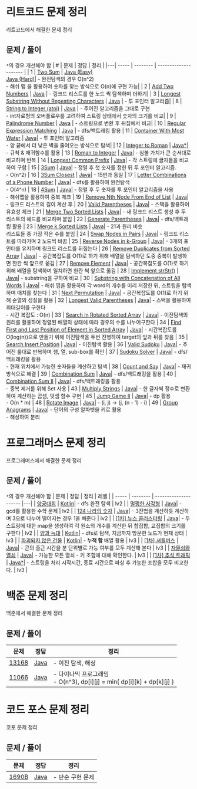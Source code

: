 # 리트코드 문제 정리

리트코드에서 해결한 문제 정리

## 문제 / 풀이
`*`의 경우 개선해야 함
| # | 문제 | 정답 | 정리 |
|---| ----- | -------- | --------------------- |
| 1 | [Two Sum](https://leetcode.com/problems/two-sum/) | [Java (Easy)](https://github.com/kimyoungi99/LeetCode/blob/main/java/001_two-sum(naive).java)<br>[Java (Hard)](https://github.com/kimyoungi99/LeetCode/blob/main/java/001_two-sum.java)| - 완전탐색의 경우 O(n^2)<br>- 해쉬 맵 을 활용하여 숫자를 찾는 방식으로 O(n)에 구현 가능|
| 2 | [Add Two Numbers](https://leetcode.com/problems/add-two-numbers/) | [Java](https://github.com/kimyoungi99/LeetCode/blob/main/java/002_add-two-numbers.java) | - 링크드 리스트를 한 노드 씩 탐색하며 더하기|
| 3 | [Longest Substring Without Repeating Characters](https://leetcode.com/problems/longest-substring-without-repeating-characters/) | [Java](https://github.com/kimyoungi99/LeetCode/blob/main/java/003_longest-substring-without-repeating-characters.java) | - 투 포인터 알고리즘|
| 8 | [String to Integer (atoi)](https://leetcode.com/problems/string-to-integer-atoi/) | [Java](https://github.com/kimyoungi99/LeetCode/blob/main/java/008_string-to-integer-atoi.java) | - 주어진 알고리즘을 그대로 구현<br> - int자료형의 오버플로우를 고려하여 스트링 상태에서 숫자의 크기를 비교|
| 9 | [Palindrome Number](https://leetcode.com/problems/palindrome-number/) | [Java](https://github.com/kimyoungi99/LeetCode/blob/main/java/009_palindrome-number.java) | - 스트링으로 변환 후 뒤집에서 비교|
| 10 | [Regular Expression Matching](https://leetcode.com/problems/regular-expression-matching/) | [Java](https://github.com/kimyoungi99/LeetCode/blob/main/java/010_regular-expression-matching.java) | - dfs/백트래킹 활용
| 11 | [Container With Most Water](https://leetcode.com/problems/container-with-most-water/) | [Java](https://github.com/kimyoungi99/LeetCode/blob/main/java/011_container-with-most-water.java)| - 투 포인터 알고리즘<br> - 양 끝에서 더 낮은 벽을 줄여오는 방식으로 탐색|
| 12 | [Integer to Roman](https://leetcode.com/problems/integer-to-roman/) | [Java*](https://github.com/kimyoungi99/LeetCode/blob/main/java/012_integer-to-roman.java)| - 규칙 & 재귀함수를 활용
| 13 | [Roman to Integer](https://leetcode.com/problems/roman-to-integer/) | [Java](https://github.com/kimyoungi99/LeetCode/blob/main/java/013_roman-to-integer.java)| - 심볼 가치가 큰 순서대로 비교하며 반복
| 14 | [Longest Common Prefix](https://leetcode.com/problems/longest-common-prefix/) | [Java](https://github.com/kimyoungi99/LeetCode/blob/main/java/014_longest-common-prefix.java)| - 각 스트링에 글자들을 비교하여 구함 
| 15 | [3Sum](https://leetcode.com/problems/3sum/) | [Java](https://github.com/kimyoungi99/LeetCode/blob/main/java/015_3sum.java)| - 정렬 후 첫 숫자를 정한 뒤 투 포인터 알고리즘.<br> - O(n^2)
| 16 | [3Sum Closest](https://leetcode.com/problems/3sum-closest/) | [Java](https://github.com/kimyoungi99/LeetCode/blob/main/java/016_3sum-closest.java)| - 15번과 동일
| 17 | [Letter Combinations of a Phone Number](https://leetcode.com/problems/letter-combinations-of-a-phone-number/) | [Java](https://github.com/kimyoungi99/LeetCode/blob/main/java/017_letter-combinations-of-a-phone-number.java)| - dfs를 활용하여 완전탐색<br> - O(4^n)
| 18 | [4Sum](https://leetcode.com/problems/4sum/) | [Java](https://github.com/kimyoungi99/LeetCode/blob/main/java/018_4sum.java)| - 정렬 후 두 숫자를 투 포인터 알고리즘을 사용<br> - 해쉬맵을 활용하여 중복 체크
| 19 | [Remove Nth Node From End of List](https://leetcode.com/problems/remove-nth-node-from-end-of-list/) | [Java](https://github.com/kimyoungi99/LeetCode/blob/main/java/019_remove-nth-node-from-end-of-list.java)| - 링크드 리스트의 길이 계산 후
| 20 | [Valid Parentheses](https://leetcode.com/problems/valid-parentheses/) | [Java](https://github.com/kimyoungi99/LeetCode/blob/main/java/020_valid-parentheses.java)| - 스택을 활용하여 유효성 체크
| 21 | [Merge Two Sorted Lists](https://leetcode.com/problems/merge-two-sorted-lists/) | [Java](https://github.com/kimyoungi99/LeetCode/blob/main/java/021_merge-two-sorted-lists.java)| - 새 링크드 리스트 생성 후 두 리스트의 해드를 비교하며 붙임
| 22 | [Generate Parentheses](https://leetcode.com/problems/generate-parentheses/) | [Java](https://github.com/kimyoungi99/LeetCode/blob/main/java/022_generate-parentheses.java)| - dfs/백트래킹 활용
| 23 | [Merge k Sorted Lists](https://leetcode.com/problems/merge-k-sorted-lists/) | [Java](https://github.com/kimyoungi99/LeetCode/blob/main/java/023_merge-k-sorted-lists.java)| - 21과 원리 비슷<br>리스트들 중 가장 작은 수를 붙임
| 24 | [Swap Nodes in Pairs](https://leetcode.com/problems/swap-nodes-in-pairs/) | [Java](https://github.com/kimyoungi99/LeetCode/blob/main/java/024_swap-nodes-in-pairs.java)| - 링크드 리스트를 따라가며 2 노드씩 바꿈
| 25 | [Reverse Nodes in k-Group](https://leetcode.com/problems/reverse-nodes-in-k-group/) | [Java](https://github.com/kimyoungi99/LeetCode/blob/main/java/025_reverse-nodes-in-k-group.java)| - 3개의 포인터를 유지하며 링크드 리스트를 뒤집는다
| 26 | [Remove Duplicates from Sorted Array](https://leetcode.com/problems/remove-duplicates-from-sorted-array/) | [Java](https://github.com/kimyoungi99/LeetCode/blob/main/java/026_remove-duplicates-from-sorted-array.java)| - 공간복잡도를 O(1)로 하기 위해 배열을 탐색하던 도중 중복이 발생하면 한칸 씩 앞으로 옮김
| 27 | [Remove Element](https://leetcode.com/problems/remove-element/) | [Java](https://github.com/kimyoungi99/LeetCode/blob/main/java/027_remove-element.java)| - 공간복잡도를 O(1)로 하기 위해 배열을 탐색하며 일치하면 한칸 씩 앞으로 옮김
| 28 | [Implement strStr()](https://leetcode.com/problems/implement-strstr/) | [Java](https://github.com/kimyoungi99/LeetCode/blob/main/java/028_implement-strstr.java)| - substring을 구하여 비교
| 30 | [Substring with Concatenation of All Words](https://leetcode.com/problems/substring-with-concatenation-of-all-words/) | [Java](https://github.com/kimyoungi99/LeetCode/blob/main/java/030_substring-with-concatenation-of-all-words.java)| - 해쉬 맵을 활용하여 각 word의 개수를 미리 저장한 뒤, 스트링을 탐색하며 매치를 찾는다
| 31 | [Next Permutation](https://leetcode.com/problems/next-permutation/) | [Java](https://github.com/kimyoungi99/LeetCode/blob/main/java/031_next-permutation.java)| - 공간복잡도를 O(1)로 하기 위해 순열의 성질을 활용
| 32 | [Longest Valid Parentheses](https://leetcode.com/problems/longest-valid-parentheses/) | [Java](https://github.com/kimyoungi99/LeetCode/blob/main/java/032_longest-valid-parentheses.java)| - 스택을 활용하여 최대길이를 구한다<br>- 시간 복잡도 : O(n)
| 33 | [Search in Rotated Sorted Array](https://leetcode.com/problems/search-in-rotated-sorted-array/) | [Java](https://github.com/kimyoungi99/LeetCode/blob/main/java/033_search-in-rotated-sorted-array.java)| - 이진탐색의 원리를 활용하여 정렬된 배열의 상태에 따라 경우의 수를 나누어구한다
| 34 | [Find First and Last Position of Element in Sorted Array](https://leetcode.com/problems/find-first-and-last-position-of-element-in-sorted-array/) | [Java](https://github.com/kimyoungi99/LeetCode/blob/main/java/034_find-first-and-last-position-of-element-in-sorted-array.java)| - 시간복잡도를 O(log(n))으로 만들기 위해 이진탐색을 두번 진행하여 target의 앞과 뒤를 찾음
| 35 | [Search Insert Position](https://leetcode.com/problems/search-insert-position/) | [Java](https://github.com/kimyoungi99/LeetCode/blob/main/java/035_search-insert-position.java)| - 이진탐색 활용
| 36 | [Valid Sudoku](https://leetcode.com/problems/valid-sudoku/) | [Java](https://github.com/kimyoungi99/LeetCode/blob/main/java/036_valid-sudoku.java)| - 주어진 룰대로 반복하며 행, 열, sub-box를 확인
| 37 | [Sudoku Solver](https://leetcode.com/problems/sudoku-solver/) | [Java](https://github.com/kimyoungi99/LeetCode/blob/main/java/037_sudoku-solver.java)| - dfs/백트래킹을 활용<br>- 현재 위치에서 가능한 숫자들을 계산하고 탐색
| 38 | [Count and Say](https://leetcode.com/problems/count-and-say/) | [Java](https://github.com/kimyoungi99/LeetCode/blob/main/java/038_count-and-say.java)| - 재귀 방식으로 해결
| 39 | [Combination Sum](https://leetcode.com/problems/039_combination-sum/) | [Java](https://github.com/kimyoungi99/LeetCode/blob/main/java/039_combination-sum.java)| - dfs/백트래킹을 활용
| 40 | [Combination Sum II](https://leetcode.com/problems/combination-sum-ii/) | [Java](https://github.com/kimyoungi99/LeetCode/blob/main/java/040_combination-sum-ii.java)| - dfs/백트래킹을 활용<br>- 중복 제거를 위해 Set 사용
| 43 | [Multiply Strings](https://leetcode.com/problems/multiply-strings/) | [Java](https://github.com/kimyoungi99/LeetCode/blob/main/java/043_multiply-strings.java)| - 한 글자씩 정수로 변환하여 계산하는 곱셈, 덧셈 함수 구현
| 45 | [Jump Game II](https://leetcode.com/problems/jump-game-ii/) | [Java](https://github.com/kimyoungi99/LeetCode/blob/main/java/045_jump-game-ii.java)| - dp 활용<br>- O(n * m)
| 48 | [Rotate Image](https://leetcode.com/problems/rotate-image/) | [Java](https://github.com/kimyoungi99/LeetCode/blob/main/java/048_rotate-image.java)| - (i, j) -> (j, (n - 1) - i)
| 49 | [Group Anagrams](https://leetcode.com/problems/group-anagrams/) | [Java](https://github.com/kimyoungi99/LeetCode/blob/main/java/049_group-anagrams.java)| - 단어의 구성 알파벳을 키로 활용<br> - 해싱하여 분리


# 프로그래머스 문제 정리

프로그래머스에서 해결한 문제 정리

## 문제 / 풀이
`*`의 경우 개선해야 함
| 문제 | 정답 | 정리 | 레벨 |
| ----- | -------- | --------------------- |---|
| [양궁대회](https://school.programmers.co.kr/learn/courses/30/lessons/92342) | [Kotlin](https://github.com/kimyoungi99/LeetCode/blob/main/programmers/kotlin/양궁대회.kt)| - dfs 완전 탐색 | lv2 |
| [멀쩡한 사각형](https://programmers.co.kr/learn/courses/30/lessons/62048) | [Java](https://github.com/kimyoungi99/LeetCode/blob/main/programmers/java/멀쩡한_사각형.java)| - gcd를 활용한 수학 문제 | lv2 |
| [124 나라의 숫자](https://programmers.co.kr/learn/courses/30/lessons/12899) | [Java](https://github.com/kimyoungi99/LeetCode/blob/main/programmers/java/124_나라의_숫자.java)| - 3진법을 계산하듯 계산하며 3으로 나누어 떨어지는 경우 1을 빼준다 | lv2 |
| [[1차] 뉴스 클러스터링](https://programmers.co.kr/learn/courses/30/lessons/17677) | [Java](https://github.com/kimyoungi99/LeetCode/blob/main/programmers/java/[1차]_뉴스_클러스터링.java)| - 두 스트링에 대한 map을 생성하여 각 원소의 개수를 계산한 뒤 합집합, 교집합의 크기를 구한다 | lv2 |
| [양과 늑대](https://school.programmers.co.kr/learn/courses/30/lessons/92343) | [Kotlin](https://github.com/kimyoungi99/LeetCode/blob/main/programmers/kotlin/양과_늑대.kt)| - dfs로 탐색, 지금까지 방문한 노드가 현재 상태 | lv3 |
| [파괴되지 않은 건물](https://school.programmers.co.kr/learn/courses/30/lessons/92344) | [Kotlin](https://github.com/kimyoungi99/LeetCode/blob/main/programmers/kotlin/파괴되지_않은_건물.kt)| - **누적 합** 배열 활용 | lv3 |
| [[1차] 셔틀버스](https://programmers.co.kr/learn/courses/30/lessons/17678) | [Java](https://github.com/kimyoungi99/LeetCode/blob/main/programmers/java/[1차]_셔틀버스.java)| - 콘의 출근 시간을 분 단위별로 가능 여부를 모두 계산해 본다 | lv3 |
| [자물쇠와 열쇠](https://programmers.co.kr/learn/courses/30/lessons/17678) | [Java](https://github.com/kimyoungi99/LeetCode/blob/main/programmers/java/자물쇠와_열쇠.java)| - 가능한 모든 열쇠 - 키 조합에 대해 확인한다. | lv3 |
| [[1차] 추석 트래픽](https://programmers.co.kr/learn/courses/30/lessons/17676) | [Java*](https://github.com/kimyoungi99/LeetCode/blob/main/programmers/java/[1차]_추석_트래픽.java)| - 스트링을 처리 시작시간, 종료 시간으로 파싱 후 가능한 조합을 모두 비교한다. | lv3 |

# 백준 문제 정리

백준에서 해결한 문제 정리

## 문제 / 풀이
| 문제 | 정답 | 정리 |
| ----- | -------- | --------------------- |
| [13168](https://www.acmicpc.net/problem/13168) | [Java](https://github.com/kimyoungi99/LeetCode/blob/main/baekjoon/java/13168.java)| - 이진 탐색, 해싱 |
| [11066](https://www.acmicpc.net/problem/11066) | [Java](https://github.com/kimyoungi99/LeetCode/blob/main/baekjoon/java/11066.java)| - 다이나믹 프로그래밍<br> - O(n^3), dp[i][j] = min{ dp[i][k] + dp[k][j] } |

# 코드 포스 문제 정리 

코포 문제 정리

## 문제 / 풀이
| 문제 | 정답 | 정리 |
| ----- | -------- | --------------------- |
| [1690B](https://codeforces.com/contest/1690/problem/B) | [Java](https://github.com/kimyoungi99/LeetCode/blob/main/codeforces/java/1690B.java)| - 단순 구현 문제 |